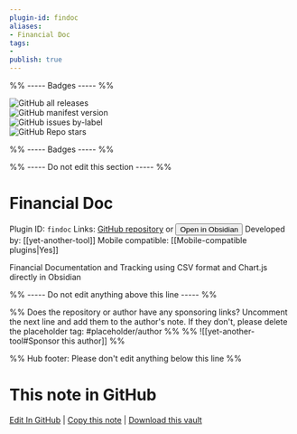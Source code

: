 ```yaml
---
plugin-id: findoc
aliases:
- Financial Doc
tags: 
- 
publish: true
---
```


%% ----- Badges ----- %%

![GitHub all releases](https://img.shields.io/github/downloads/yet-another-tool/obsidian-findoc/total?color=573E7A&logo=github&style=for-the-badge)   
![GitHub manifest version](https://img.shields.io/github/manifest-json/v/yet-another-tool/obsidian-findoc?color=573E7A&logo=github&style=for-the-badge)   
![GitHub issues by-label](https://img.shields.io/github/issues/yet-another-tool/obsidian-findoc/help%20wanted?color=573E7A&logo=github&style=for-the-badge)   
![GitHub Repo stars](https://img.shields.io/github/stars/yet-another-tool/obsidian-findoc?color=573E7A&logo=github&style=for-the-badge)

%% ----- Badges ----- %%

%% ----- Do not edit this section ----- %%

# Financial Doc

Plugin ID: `findoc`
Links: [GitHub repository](https://github.com/yet-another-tool/obsidian-findoc) or [<button id=HH>Open in Obsidian</button>](obsidian://show-plugin?id=findoc)
Developed by: [[yet-another-tool]]
Mobile compatible: [[Mobile-compatible plugins|Yes]]

Financial Documentation and Tracking using CSV format and Chart.js directly in Obsidian

%% ----- Do not edit anything above this line ----- %% 

%% Does the repository or author have any sponsoring links? Uncomment the next line and add them to the author's note. If they don't, please delete the placeholder tag: #placeholder/author %%
%% ![[yet-another-tool#Sponsor this author]] %%

%% Hub footer: Please don't edit anything below this line %%

# This note in GitHub

<span class="git-footer">[Edit In GitHub](https://github.dev/obsidian-community/obsidian-hub/blob/main/02%20-%20Community%20Expansions/02.05%20All%20Community%20Expansions/Plugins/findoc.md "git-hub-edit-note") | [Copy this note](https://raw.githubusercontent.com/obsidian-community/obsidian-hub/main/02%20-%20Community%20Expansions/02.05%20All%20Community%20Expansions/Plugins/findoc.md "git-hub-copy-note") | [Download this vault](https://github.com/obsidian-community/obsidian-hub/archive/refs/heads/main.zip "git-hub-download-vault") </span>
